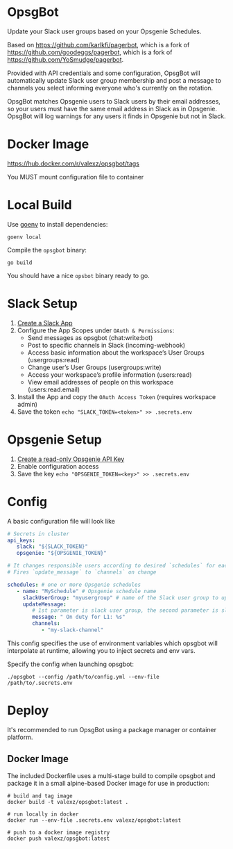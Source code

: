 # OpsgBot

Update your Slack user groups based on your Opsgenie Schedules.

Based on https://github.com/karlkfi/pagerbot,
which is a fork of https://github.com/goodeggs/pagerbot,
which is a fork of https://github.com/YoSmudge/pagerbot.

Provided with API credentials and some configuration, OpsgBot will
automatically update Slack user group membership and post a message to channels
you select informing everyone who's currently on the rotation.

OpsgBot matches Opsgenie users to Slack users by their email addresses,
so your users must have the same email address in Slack as in Opsgenie.
OpsgBot will log warnings for any users it finds in Opsgenie but not in Slack.

# Docker Image
https://hub.docker.com/r/valexz/opsgbot/tags

You MUST mount configuration file to container

# Local Build

Use [goenv](https://github.com/syndbg/goenv) to install dependencies:

`goenv local`

Compile the `opsgbot` binary:

`go build`

You should have a nice `opsbot` binary ready to go.


# Slack Setup

1. [Create a Slack App](https://api.slack.com/apps)
2. Configure the App Scopes under `OAuth & Permissions`:
    - Send messages as opsgbot (chat:write:bot)
    - Post to specific channels in Slack (incoming-webhook)
    - Access basic information about the workspace’s User Groups (usergroups:read)
    - Change user’s User Groups (usergroups:write)
    - Access your workspace’s profile information (users:read)
    - View email addresses of people on this workspace (users:read.email)
3. Install the App and copy the `OAuth Access Token` (requires workspace admin)
4. Save the token `echo "SLACK_TOKEN=<token>" >> .secrets.env`

# Opsgenie Setup

1. [Create a read-only Opsgenie API Key](https://support.atlassian.com/opsgenie/docs/api-key-management/)
2. Enable configuration access
3. Save the key `echo "OPSGENIE_TOKEN=<key>" >> .secrets.env`

# Config

A basic configuration file will look like

```yaml
# Secrets in cluster
api_keys:
   slack: "${SLACK_TOKEN}"
   opsgenie: "${OPSGENIE_TOKEN}"

# It changes responsible users according to desired `schedules` for each Slack group `name` (e.g. @mygroup)
# Fires `update_message` to `channels` on change

schedules: # one or more Opsgenie schedules
   - name: "MySchedule" # Opsgenie schedule name
     slackUserGroup: "myusergroup" # name of the Slack user group to update
     updateMessage:
        # 1st parameter is slack user group, the second parameter is slack username
        message: " On duty for L1: %s"
        channels:
           - "my-slack-channel"
```

This config specifies the use of environment variables which opsgbot will
interpolate at runtime, allowing you to inject secrets and env vars.

Specify the config when launching opsgbot:

```
./opsgbot --config /path/to/config.yml --env-file /path/to/.secrets.env
```

# Deploy

It's recommended to run OpsgBot using a package manager or container platform.

## Docker Image

The included Dockerfile uses a multi-stage build to compile opsgbot and package
it in a small alpine-based Docker image for use in production:

```
# build and tag image
docker build -t valexz/opsgbot:latest .

# run locally in docker
docker run --env-file .secrets.env valexz/opsgbot:latest

# push to a docker image registry
docker push valexz/opsgbot:latest
```
